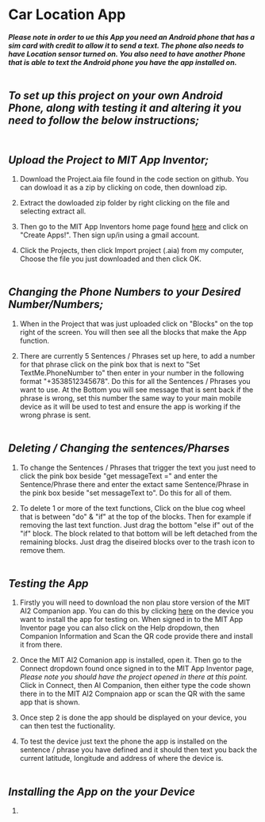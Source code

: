 # **Car Location App**

##### **Please note in order to ue this App you need an Android phone that has a sim card with credit to allow it to send a text. The phone also needs to have Location sensor turned on. You also need to have another Phone that is able to text the Android phone you have the app installed on.** <br /> <br />

## *To set up this project on your own Android Phone, along with testing it and altering it you need to follow the below instructions;* <br /><br />

## *Upload the Project to MIT App Inventor;*

1. Download the Project.aia file found in the code section on github. You can dowload it as a zip by clicking on code, then download zip.

2. Extract the dowloaded zip folder by right clicking on the file and selecting extract all. 

3. Then go to the MIT App Inventors home page found [here](https://appinventor.mit.edu/) and click on "Create Apps!". Then sign up/in using a gmail account. 

4. Click the Projects, then click Import project (.aia) from my computer, Choose the file you just downloaded and then click OK. <br /><br />

## *Changing the Phone Numbers to your Desired Number/Numbers;*

1. When in the Project that was just uploaded click on "Blocks" on the top right of the screen. You will then see all the blocks that make the App function. 

2. There are currently 5 Sentences / Phrases set up here, to add a number for that phrase click on the pink box that is next to "Set TextMe.PhoneNumber to" then enter in your number in the following format "+3538512345678". Do this for all the Sentences / Phrases you want to use.
At the Bottom you will see message that is sent back if the phrase is wrong, set this number the same way to your main mobile device as it will be used to test and ensure the app is working if the wrong phrase is sent. <br /> <br />

## *Deleting / Changing the sentences/Pharses*

1. To change the Sentences / Phrases that trigger the text you just need to click the pink box beside "get messageText =" and enter the Sentence/Phrase there and enter the extact same Sentence/Phrase in the pink box beside "set messageText to". Do this for all of them.

2. To delete 1 or more of the text functions, Click on the blue cog wheel that is between "do" & "if" at the top of the blocks. Then for example if removing the last text function. Just drag the bottom "else if" out of the "if" block. The block related to that bottom will be left detached from the remaining blocks. Just drag the diseired blocks over to the trash icon to remove them. <br /> <br />

## *Testing the App*

1. Firstly you will need to download the non plau store version of the MIT AI2 Companion app. You can do this by clicking [here](http://ai2.appinventor.mit.edu/companions/MITAI2Companion.apk) on the device you want to install the app for testing on. When signed in to the MIT App Inventor page you can also click on the Help dropdown, then Companion Information and Scan the QR code provide there and install it from there.

2. Once the MIT AI2 Comanion app is installed, open it. Then go to the Connect dropdown found once signed in to the MIT App Inventor page, *Please note you should have the project opened in there at this point.* Click in Connect, then AI Companion, then either type the code shown there in to the MIT AI2 Compnaion app or scan the QR with the same app that is shown.

3. Once step 2 is done the app should be displayed on your device, you can then test the fuctionality.

4. To test the device just text the phone the app is installed on the sentence / phrase you have defined and it should then text you back the current latitude, longitude and address of where the device is. <br /> <br />

## *Installing the App on the your Device*

1.





